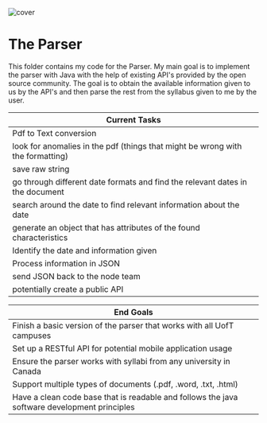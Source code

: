![cover](https://proctorexam.com/2015/wp-content/uploads/2016/01/back-end.jpg)

# The Parser
This folder contains my code for the Parser. My main goal is to implement the parser with Java with the help of existing API's provided by the open source community. The goal is to obtain the available information given to us by the API's and then parse the rest from the syllabus given to me by the user.

| Current Tasks                                                                                                                   |
| ---------------------------------------------------------------------------------------- |
| Pdf to Text conversion                                                                   |
| look for anomalies in the pdf (things that might be wrong with the formatting)           |
| save raw string                                                                          |
| go through different date formats and find the relevant dates in the document            |
| search around the date to find relevant information about the date                       |
| generate an object that has attributes of the found characteristics                      |
| Identify the date and information given                                                  |
| Process information in JSON                                                              |
| send JSON back to the node team                                                          |
| potentially create a public API                                                          |


| End Goals                                                                                                                       |
|---------------------------------------------------------------------------------------------------------------------------------|
| Finish a basic version of the parser that works with all UofT campuses                                                          |
| Set up a RESTful API for potential mobile application usage                                                                     |
| Ensure the parser works with syllabi from any university in Canada                                                              |  
| Support multiple types of documents (.pdf, .word, .txt, .html)                                                                  |
| Have a clean code base that is readable and follows the java software development principles|  





